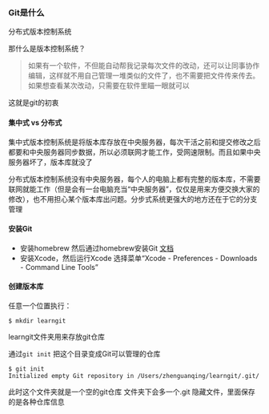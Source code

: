 ### Git是什么

分布式版本控制系统

那什么是版本控制系统？

>如果有一个软件，不但能自动帮我记录每次文件的改动，还可以让同事协作编辑，这样就不用自己管理一堆类似的文件了，也不需要把文件传来传去。如果想查看某次改动，只需要在软件里瞄一眼就可以

这就是git的初衷

#### 集中式 vs 分布式

集中式版本控制系统是将版本库存放在中央服务器，每次干活之前和提交修改之后都要和中央服务器同步数据，所以必须联网才能工作，受网速限制。而且如果中央服务器坏了，版本库就没了

分布式版本控制系统没有中央服务器，每个人的电脑上都有完整的版本库，不需要联网就能工作（但是会有一台电脑充当“中央服务器”，仅仅是用来方便交换大家的修改），也不用担心某个版本库出问题。分步式系统更强大的地方还在于它的分支管理

#### 安装Git

- 安装homebrew 然后通过homebrew安装Git [文档](http://brew.sh)
- 安装Xcode，然后运行Xcode 选择菜单“Xcode - Preferences - Downloads - Command Line Tools”

#### 创建版本库


任意一个位置执行：

```
$ mkdir learngit
```
learngit文件夹用来存放git仓库

通过`git init` 把这个目录变成Git可以管理的仓库

```
$ git init
Initialized empty Git repository in /Users/zhenguanqing/learngit/.git/
```
此时这个文件夹就是一个空的git仓库 文件夹下会多一个.git 隐藏文件，里面保存的是各种仓库信息

